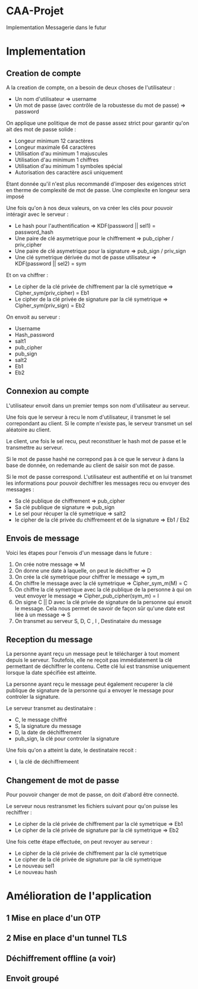 # CAA-Projet
Implementation Messagerie dans le futur


# Implementation

## Creation de compte

A la creation de compte, on a besoin de deux choses de l'utilisateur :

- Un nom d'utilisateur => username
- Un mot de passe (avec contrôle de la robustesse du mot de passe) => password

On applique une politique de mot de passe assez strict pour garantir qu'on ait des mot de passe solide :

- Longeur minimum 12 caractères
- Longeur maximale 64 caractères
- Utilisation d'au minimum 1 majuscules
- Utilisation d'au minimum 1 chiffres
- Utilisation d'au minimum 1 symboles spécial
- Autorisation des caractère ascii uniquement 

Etant donnée qu'il n'est plus recommandé d'imposer des exigences strict en therme de complexité de mot de passe. Une complexite en longeur sera imposé

Une fois qu'on à nos deux valeurs, on va créer les clés pour pouvoir intéragir avec le serveur :
- Le hash pour l'authentification => KDF(password || sel1) = password_hash
- Une paire de clé asymetrique pour le chiffrement => pub_cipher / priv_cipher
- Une paire de clé asymetrique pour la signature => pub_sign / priv_sign
- Une clé symetrique dérivée du mot de passe utilisateur => KDF(password || sel2) = sym


Et on va chiffrer :
- Le cipher de la clé privée de chiffrement par la clé symetrique => Cipher_sym(priv_cipher) = Eb1
- Le cipher de la clé privée de signature par la clé symetrique => Cipher_sym(priv_sign) = Eb2


On envoit au serveur :
- Username
- Hash_password
- salt1
- pub_cipher
- pub_sign
- salt2
- Eb1
- Eb2

## Connexion au compte

<!-- Lors de la connexion, on établie un canal SSL/TLS entre le serveur et le client. Dans un premier temps, lorsque le canal est confidentiel, on transmet notre nom d'utilisateur. -->

L'utilisateur envoit dans un premier temps son nom d'utilisateur au serveur. 

Une fois que le serveur à recu le nom d'utilisateur, il transmet le sel correpondant au client. Si le compte n'existe pas, le serveur transmet un sel aléatoire au client. 

Le client, une fois le sel recu, peut reconstituer le hash mot de passe et le transmettre au serveur.

Si le mot de passe hashé ne correpond pas à ce que le serveur à dans la base de donnée, on redemande au client de saisir son mot de passe.

Si le mot de passe correspond. L'utilisateur est authentifié et on lui transmet les informations pour pouvoir dechiffrer les messages recu ou envoyer des messages :

- Sa clé publique de chiffrement => pub_cipher
- Sa clé publique de signature => pub_sign
- Le sel pour récuper la clé symetrique => salt2
- le cipher de la clé privée du chiffremeent et de la signature => Eb1 / Eb2

## Envois de message 

Voici les étapes pour l'envois d'un message dans le future :

1. On crée notre message => M
2. On donne une date à laquelle, on peut le déchiffrer => D
3. On crée la clé symetrique pour chiffrer le message => sym_m
4. On chiffre le message avec la clé symetrique => Cipher_sym_m(M) = C
5. On chiffre la clé symetrique avec la clé publique de la personne à qui on veut envoyer le message => Cipher_pub_cipher(sym_m) = I
6. On signe C || D avec la clé privée de signature de la personne qui envoit le message. Cela nous permet de savoir de façon sûr qu'une date est liée à un message => S
7. On transmet au serveur S, D, C , I , Destinataire du message

## Reception du message 

La personne ayant reçu un message peut le télécharger à tout moment depuis le serveur. Toutefois, elle ne reçoit pas immédiatement la clé permettant de déchiffrer le contenu. Cette clé lui est transmise uniquement lorsque la date spécifiée est atteinte.

La personne ayant reçu le message peut également recuperer la clé publique de signature de la personne qui a envoyer le message pour controler la signature.

Le serveur transmet au destinataire :
- C, le message chiffré
- S, la signature du message
- D, la date de déchiffrement
- pub_sign, la clé pour controler la signature

Une fois qu'on a atteint la date, le destinataire recoit :
- I, la clé de déchiffremeent 

## Changement de mot de passe 

Pour pouvoir changer de mot de passe, on doit d'abord être connecté. 

Le serveur nous restransmet les fichiers suivant pour qu'on puisse les rechiffrer :
- Le cipher de la clé privée de chiffrement par la clé symetrique => Eb1
- Le cipher de la clé privée de signature par la clé symetrique => Eb2

Une fois cette étape effectuée, on peut revoyer au serveur :
- Le cipher de la clé privée de chiffrement par la clé symetrique
- Le cipher de la clé privée de signature par la clé symetrique
- Le nouveau sel1
- Le nouveau hash

# Amélioration de l'application 

## 1 Mise en place d'un OTP

## 2 Mise en place d'un tunnel TLS

## Déchiffrement offline (a voir)

## Envoit groupé

